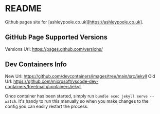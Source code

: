 # README

Github pages site for [ashleypoole.co.uk][https://ashleypoole.co.uk].

## GitHub Page Supported Versions

Versions Url: https://pages.github.com/versions/

## Dev Containers Info

New Url: https://github.com/devcontainers/images/tree/main/src/jekyll
Old Url: https://github.com/microsoft/vscode-dev-containers/tree/main/containers/jekyll

Once container has been started, simply run `bundle exec jekyll serve --watch`. It's handy to run this manually so when you make changes to the config you can easily restart the process.